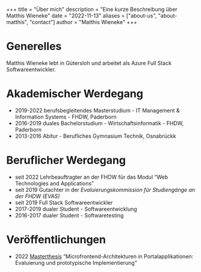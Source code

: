 +++
title = "Über mich"
description = "Eine kurze Beschreibung über Matthis Wieneke"
date = "2022-11-13"
aliases = ["about-us", "about-matthis", "contact"]
author = "Matthis Wieneke"
+++

# Generelles

Matthis Wieneke lebt in Gütersloh und arbeitet als Azure Full Stack Softwareentwickler.

# Akademischer Werdegang

* 2019-2022 berufsbegleitendes Masterstudium - IT Management & Information Systems - FHDW, Paderborn
* 2016-2019 duales Bachelorstudium - Wirtschaftsinformatik - FHDW, Paderborn
* 2013-2016 Abitur - Berufliches Gymnasium Technik, Osnabrückk

# Beruflicher Werdegang

* seit 2022 Lehrbeauftragter an der FHDW für das Modul &#8220;Web Technologies and Applications&#8221;
* seit 2019 Gutachter in der *Evaluierungskommission für Studiengänge an der FHDW (EVAS)*
* seit 2019 Full Stack Softwareentwickler
* 2017-2019 dualer Student - Softwareentwicklung
* 2016-2017 dualer Student - Softwaretesting

# Veröffentlichungen

* 2022 [Masterthesis](https://github.com/kellermatthis/Masterthesis-Microfrontends) &#8220;Microfrontend-Architekturen in Portalapplikationen: Evaluierung und prototypische Implementierung&#8221;
